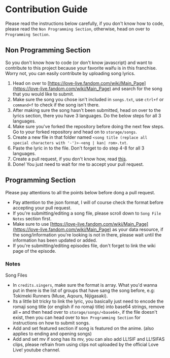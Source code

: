 # Contribution Guide

Please read the instructions below carefully, if you don't know how to code, please read the `Non Programming Section`, otherwise, head on over to `Programming Section`.

## Non Programming Section

So you don't know how to code (or don't know javascript) and want to contribute to this project because your favorite waifu is in this franchise. Worry not, you can easily contribute by uploading song lyrics.

1. Head on over to [https://love-live.fandom.com/wiki/Main_Page](https://love-live.fandom.com/wiki/Main_Page) and search for the song that you would like to submit.
2. Make sure the song you chose isn't included in `songs.txt`, use `ctrl+f` or `command+f` to check if the song isn't there.
3. After making sure the song hasn't been submitted, head on over to the lyrics section, there you have 3 languages. Do the below steps for all 3 languages.
4. Make sure you've forked the repository before doing the next few steps. Go to your forked repository and head on to `storage/songs`.
5. Create a new file in that folder named `<song title (replace all special characters with '-')>-<eng | kan| rom>.txt`.
6. Paste the lyric in to the file. Don't forget to do step 4-8 for all 3 languages.
7. Create a pull request, if you don't know how, read [this](https://docs.github.com/en/desktop/contributing-and-collaborating-using-github-desktop/working-with-your-remote-repository-on-github-or-github-enterprise/creating-an-issue-or-pull-request).
8. Done! You just need to wait for me to accept your pull request.

## Programming Section

Please pay attentions to all the points below before dong a pull request.

- Pay attention to the json format, I will of course check the format before accepting your pull request.
- If you're submitting/editing a song file, please scroll down to `Song File Notes` section first.
- Make sure to use [https://love-live.fandom.com/wiki/Main_Page](https://love-live.fandom.com/wiki/Main_Page) as your data resource, if the song/information you're looking is not in there, please wait until the information has been updated or added.
- If you're submitting/editing episodes file, don't forget to link the wiki page of the episode.

### Notes

Song Files

- In `credits.singers`, make sure the format is array. What you'd wanna put in there is the list of groups that have sang the song before, e.g: Tokimeki Runners (Muse, Aqours, Nijigasaki).
- Its a little bit tricky to link the lyric, you basically just need to encode the romaji song title (or english if no romaji title) into base64 strings, remove all `=` and then head over to `storage/songs/<base64>`, if the file doesn't exist, then you can head over to `Non Programming Section` for instructions on how to submit songs.
- Add and set featured section if song is featured on the anime. (also applies to ending and opening songs)
- Add and set mv if song has its mv, you can also add LL!SIF and LL!SIFAS clips, please refrain from using clips not uploaded by the official Love Live! youtube channel.
